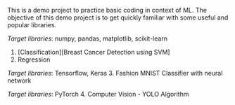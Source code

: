This is a demo project to practice basic coding in context of ML. The objective of this demo project is to get
quickly familiar with some useful and popular libraries.

*Target libraries*: numpy, pandas, matplotlib, scikit-learn
1. [Classification][Breast Cancer Detection using SVM] 
2. Regression 

*Target libraries*: Tensorflow, Keras
3. Fashion MNIST Classifier with neural network

*Target libraries*: PyTorch
4. Computer Vision - YOLO Algorithm